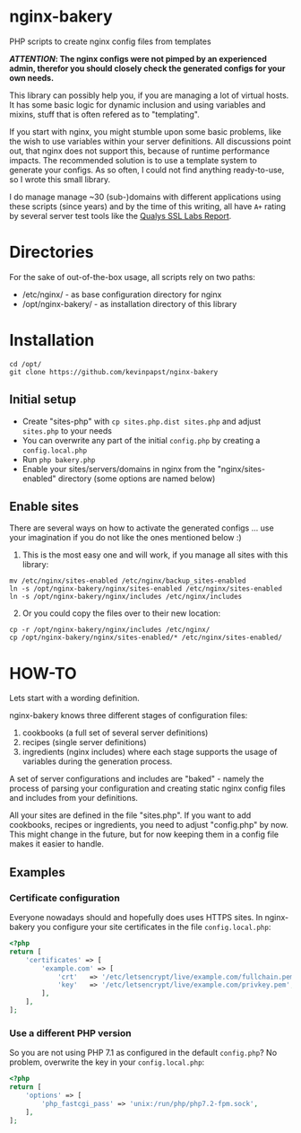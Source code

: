 nginx-bakery
============

PHP scripts to create nginx config files from templates

**_ATTENTION_: The nginx configs were not pimped by an experienced admin, therefor you should closely check the generated configs for your own needs.**

This library can possibly help you, if you are managing a lot of virtual hosts.
It has some basic logic for dynamic inclusion and using variables and mixins, stuff that is often refered as to "templating".

If you start with nginx, you might stumble upon some basic problems, like the wish to use variables within your server definitions.
All discussions point out, that nginx does not support this, because of runtime performance impacts.
The recommended solution is to use a template system to generate your configs. As so often, I could not find anything ready-to-use, so I wrote this small library.

I do manage manage ~30 (sub-)domains with different applications using these scripts (since years) and by the time of this writing, 
all have `A+` rating by several server test tools like the [Qualys SSL Labs Report](https://www.ssllabs.com/ssltest/analyze.html?d=www.kevinpapst.de&hideResults=on&latest).

# Directories

For the sake of out-of-the-box usage, all scripts rely on two paths:

- /etc/nginx/             - as base configuration directory for nginx
- /opt/nginx-bakery/      - as installation directory of this library

# Installation

```
cd /opt/
git clone https://github.com/kevinpapst/nginx-bakery
```
 
## Initial setup

- Create "sites-php" with `cp sites.php.dist sites.php` and adjust `sites.php` to your needs
- You can overwrite any part of the initial `config.php` by creating a `config.local.php`
- Run `php bakery.php`
- Enable your sites/servers/domains in nginx from the "nginx/sites-enabled" directory (some options are named below)

## Enable sites
There are several ways on how to activate the generated configs ... use your imagination if you do not like the ones mentioned below :)

1. This is the most easy one and will work, if you manage all sites with this library:
```
mv /etc/nginx/sites-enabled /etc/nginx/backup_sites-enabled
ln -s /opt/nginx-bakery/nginx/sites-enabled /etc/nginx/sites-enabled
ln -s /opt/nginx-bakery/nginx/includes /etc/nginx/includes
```

2. Or you could copy the files over to their new location:
```
cp -r /opt/nginx-bakery/nginx/includes /etc/nginx/
cp /opt/nginx-bakery/nginx/sites-enabled/* /etc/nginx/sites-enabled/
```

# HOW-TO
Lets start with a wording definition.

nginx-bakery knows three different stages of configuration files:
1) cookbooks (a full set of several server definitions)
2) recipes (single server definitions)
3) ingredients (nginx includes)
where each stage supports the usage of variables during the generation process.

A set of server configurations and includes are "baked" - namely the process of parsing your configuration
and creating static nginx config files and includes from your definitions.

All your sites are defined in the file "sites.php". If you want to add cookbooks, recipes or ingredients, you need to adjust "config.php" by now.
This might change in the future, but for now keeping them in a config file makes it easier to handle.


## Examples

### Certificate configuration

Everyone nowadays should and hopefully does uses HTTPS sites. In nginx-bakery you configure your site certificates in the file `config.local.php`:

```php
<?php
return [
    'certificates' => [
        'example.com' => [
            'crt'   => '/etc/letsencrypt/live/example.com/fullchain.pem',
            'key'   => '/etc/letsencrypt/live/example.com/privkey.pem',
        ],
    ],
];
```

### Use a different PHP version

So you are not using PHP 7.1 as configured in the default `config.php`? No problem, overwrite the key in your `config.local.php`:

```php
<?php
return [
    'options' => [
        'php_fastcgi_pass' => 'unix:/run/php/php7.2-fpm.sock',
    ],
];
```

